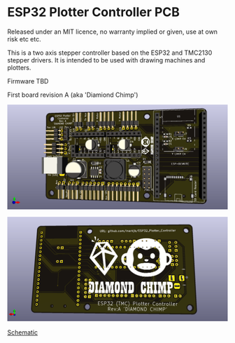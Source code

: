 # ESP32 Plotter Controller PCB
 
Released under an MIT licence, no warranty implied or given, use at own risk etc etc.

This is a two axis stepper controller based on the ESP32 and TMC2130 stepper drivers. It is intended to be used with drawing machines and plotters.

Firmware TBD

First board revision A (aka 'Diamiond Chimp')

![Render of top of board]( https://github.com/MarkJB/ESP32_Plotter_Controller/blob/main/ESP32_Plotter_Controller_revA_top.png )

![Render of bottom of board]( https://github.com/MarkJB/ESP32_Plotter_Controller/blob/main/ESP32_Plotter_Controller_revA_bottom.png )

[Schematic]( https://github.com/MarkJB/ESP32_Plotter_Controller/blob/main/ESP32_Plotter_Controller_Schematic_RevA.pdf )
